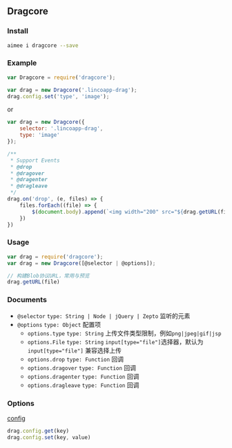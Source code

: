 Dragcore
---

### Install
```sh
aimee i dragcore --save
```

### Example
```js
var Dragcore = require('dragcore');

```
```js
var drag = new Dragcore('.lincoapp-drag');
drag.config.set('type', 'image');
```
or
```js
var drag = new Dragcore({
    selector: '.lincoapp-drag',
    type: 'image'
});
```
```js
/**
 * Support Events
 * @drop
 * @dragover
 * @dragenter
 * @dragleave
 */
drag.on('drop', (e, files) => {
    files.forEach((file) => {
        $(document.body).append(`<img width="200" src="${drag.getURL(file)}">`)
    })
})
```

### Usage
```js
var drag = require('dragcore');
var drag = new Dragcore([@selector | @options]);

// 构建Blob协议URL，常用与预览
drag.getURL(file)
```

### Documents
* ``@selector`` ``type: String | Node | jQuery | Zepto`` 监听的元素  
* ``@options`` ``type: Object`` 配置项  
    * ``options.type`` ``type: String`` 上传文件类型限制，例如``png|jpeg|gif|jsp``
    * ``options.File`` ``type: String`` ``input[type="file"]``选择器，默认为``input[type="file"]`` 兼容选择上传
    * ``options.drop`` ``type: Function`` 回调
    * ``options.dragover`` ``type: Function`` 回调
    * ``options.dragenter`` ``type: Function`` 回调
    * ``options.dragleave`` ``type: Function`` 回调


### Options
[config](https://github.com/aimeejs/config)
```js
drag.config.get(key)
drag.config.set(key, value)
```
